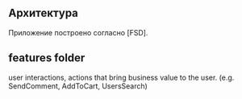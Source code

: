 ## Архитектура
Приложение построено согласно [FSD].

## features folder
user interactions, actions that bring business value to the user. (e.g. SendComment, AddToCart, UsersSearch)